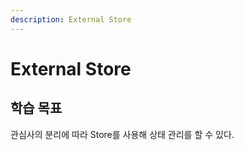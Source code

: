 ```yaml
---
description: External Store
---
```


# External Store

## 학습 목표

관심사의 분리에 따라 Store를 사용해 상태 관리를 할 수 있다.
